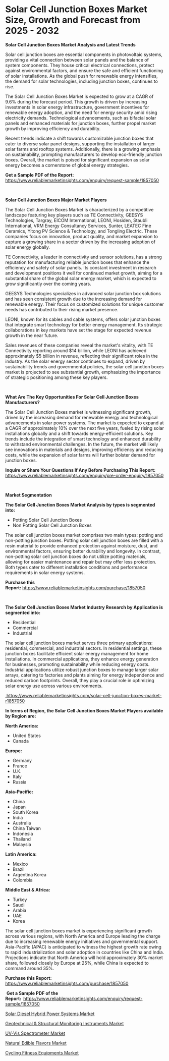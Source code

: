 <p><h1>Solar Cell Junction Boxes Market Size, Growth and Forecast from 2025 - 2032</h1></p><p><strong>Solar Cell Junction Boxes Market Analysis and Latest Trends</strong></p>
<p><p>Solar cell junction boxes are essential components in photovoltaic systems, providing a vital connection between solar panels and the balance of system components. They house critical electrical connections, protect against environmental factors, and ensure the safe and efficient functioning of solar installations. As the global push for renewable energy intensifies, the demand for solar technologies, including junction boxes, continues to rise.</p><p>The Solar Cell Junction Boxes Market is expected to grow at a CAGR of 9.6% during the forecast period. This growth is driven by increasing investments in solar energy infrastructure, government incentives for renewable energy adoption, and the need for energy security amid rising electricity demands. Technological advancements, such as bifacial solar panels and enhanced materials for junction boxes, further propel market growth by improving efficiency and durability.</p><p>Recent trends indicate a shift towards customizable junction boxes that cater to diverse solar panel designs, supporting the installation of larger solar farms and rooftop systems. Additionally, there is a growing emphasis on sustainability, prompting manufacturers to develop eco-friendly junction boxes. Overall, the market is poised for significant expansion as solar energy becomes a cornerstone of global energy strategies.</p></p>
<p><strong>Get a Sample PDF of the Report:&nbsp;</strong> <a href="https://www.reliablemarketinsights.com/enquiry/request-sample/1857050?utm_campaign=1512&utm_medium=2&utm_source=Github&utm_content=ia&utm_term=08012025&utm_id=solar-cell-junction-boxes">https://www.reliablemarketinsights.com/enquiry/request-sample/1857050</a></p>
<p>&nbsp;</p>
<p><strong>Solar Cell Junction Boxes Major Market Players</strong></p>
<p><p>The Solar Cell Junction Boxes Market is characterized by a competitive landscape featuring key players such as TE Connectivity, GEESYS Technologies, Targray, EICOM International, LEONI, Hosiden, Staubli International, VRM Energy Consultancy Services, Sunter, LEATEC Fine Ceramics, Yitong PV Science & Technology, and Tongling Electric. These companies focus on innovation, product quality, and market expansion to capture a growing share in a sector driven by the increasing adoption of solar energy globally.</p><p>TE Connectivity, a leader in connectivity and sensor solutions, has a strong reputation for manufacturing reliable junction boxes that enhance the efficiency and safety of solar panels. Its constant investment in research and development positions it well for continued market growth, aiming for a substantial share of the global solar energy market, which is expected to grow significantly over the coming years.</p><p>GEESYS Technologies specializes in advanced solar junction box solutions and has seen consistent growth due to the increasing demand for renewable energy. Their focus on customized solutions for unique customer needs has contributed to their rising market presence.</p><p>LEONI, known for its cables and cable systems, offers solar junction boxes that integrate smart technology for better energy management. Its strategic collaborations in key markets have set the stage for expected revenue growth in the near future.</p><p>Sales revenues of these companies reveal the market's vitality, with TE Connectivity reporting around $14 billion, while LEONI has achieved approximately $5 billion in revenue, reflecting their significant roles in the industry. As the solar energy sector continues to expand, driven by sustainability trends and governmental policies, the solar cell junction boxes market is projected to see substantial growth, emphasizing the importance of strategic positioning among these key players.</p></p>
<p>&nbsp;</p>
<p><strong>What Are The Key Opportunities For Solar Cell Junction Boxes Manufacturers?</strong></p>
<p><p>The Solar Cell Junction Boxes market is witnessing significant growth, driven by the increasing demand for renewable energy and technological advancements in solar power systems. The market is expected to expand at a CAGR of approximately 10% over the next five years, fueled by rising solar installations globally and a shift towards energy-efficient solutions. Key trends include the integration of smart technology and enhanced durability to withstand environmental challenges. In the future, the market will likely see innovations in materials and designs, improving efficiency and reducing costs, while the expansion of solar farms will further bolster demand for junction boxes.</p></p>
<p><strong>Inquire or Share Your Questions If Any Before Purchasing This Report:</strong> <a href="https://www.reliablemarketinsights.com/enquiry/pre-order-enquiry/1857050?utm_campaign=1512&utm_medium=2&utm_source=Github&utm_content=ia&utm_term=08012025&utm_id=solar-cell-junction-boxes">https://www.reliablemarketinsights.com/enquiry/pre-order-enquiry/1857050</a></p>
<p>&nbsp;</p>
<p><strong>Market Segmentation</strong></p>
<p><strong>The Solar Cell Junction Boxes Market Analysis by types is segmented into:</strong></p>
<p><ul><li>Potting Solar Cell Junction Boxes</li><li>Non Potting Solar Cell Junction Boxes</li></ul></p>
<p><p>The solar cell junction boxes market comprises two main types: potting and non-potting junction boxes. Potting solar cell junction boxes are filled with a resin material to provide enhanced protection against moisture, dust, and environmental factors, ensuring better durability and longevity. In contrast, non-potting solar cell junction boxes do not utilize potting materials, allowing for easier maintenance and repair but may offer less protection. Both types cater to different installation conditions and performance requirements in solar energy systems.</p></p>
<p><strong>Purchase this Report:&nbsp;</strong><a href="https://www.reliablemarketinsights.com/purchase/1857050?utm_campaign=1512&utm_medium=2&utm_source=Github&utm_content=ia&utm_term=08012025&utm_id=solar-cell-junction-boxes">https://www.reliablemarketinsights.com/purchase/1857050</a></p>
<p>&nbsp;</p>
<p><strong>The Solar Cell Junction Boxes Market Industry Research by Application is segmented into:</strong></p>
<p><ul><li>Residential</li><li>Commercial</li><li>Industrial</li></ul></p>
<p><p>The solar cell junction boxes market serves three primary applications: residential, commercial, and industrial sectors. In residential settings, these junction boxes facilitate efficient solar energy management for home installations. In commercial applications, they enhance energy generation for businesses, promoting sustainability while reducing energy costs. Industrial applications utilize robust junction boxes to manage larger solar arrays, catering to factories and plants aiming for energy independence and reduced carbon footprints. Overall, they play a crucial role in optimizing solar energy use across various environments.</p></p>
<p><a href="https://www.reliablemarketinsights.com/solar-cell-junction-boxes-market-r1857050?utm_campaign=1512&utm_medium=2&utm_source=Github&utm_content=ia&utm_term=08012025&utm_id=solar-cell-junction-boxes">&nbsp;https://www.reliablemarketinsights.com/solar-cell-junction-boxes-market-r1857050</a></p>
<p><strong>In terms of Region, the Solar Cell Junction Boxes Market Players available by Region are:</strong></p>
<p>
    <p> <strong> North America: </strong>
        <ul>
            <li>United States</li>
            <li>Canada</li>
        </ul>
        </p> 
    <p> <strong> Europe: </strong>
        <ul>
            <li>Germany</li>
            <li>France</li>
            <li>U.K.</li>
            <li>Italy</li>
            <li>Russia</li>
        </ul>
        </p> 
    <p> <strong> Asia-Pacific: </strong>
        <ul>
            <li>China</li>
            <li>Japan</li>
            <li>South Korea</li>
            <li>India</li>
            <li>Australia</li>
            <li>China Taiwan</li>
            <li>Indonesia</li>
            <li>Thailand</li>
            <li>Malaysia</li>
        </ul>
        </p> 
    <p> <strong> Latin America: </strong>
        <ul>
            <li>Mexico</li>
            <li>Brazil</li>
            <li>Argentina Korea</li>
            <li>Colombia</li>
        </ul>
        </p> 
    <p> <strong> Middle East & Africa: </strong>
        <ul>
            <li>Turkey</li>
            <li>Saudi</li>
            <li>Arabia</li>
            <li>UAE</li>
            <li>Korea</li>
        </ul>
    </p>
    </p>
<p><p>The solar cell junction boxes market is experiencing significant growth across various regions, with North America and Europe leading the charge due to increasing renewable energy initiatives and governmental support. Asia-Pacific (APAC) is anticipated to witness the highest growth rate owing to rapid industrialization and solar adoption in countries like China and India. Projections indicate that North America will hold approximately 30% market share, followed closely by Europe at 25%, while China is expected to command around 35%.</p></p>
<p><strong>Purchase this Report: </strong><a href="https://www.reliablemarketinsights.com/purchase/1857050?utm_campaign=1512&utm_medium=2&utm_source=Github&utm_content=ia&utm_term=08012025&utm_id=solar-cell-junction-boxes">https://www.reliablemarketinsights.com/purchase/1857050</a></p>
<p>&nbsp;<strong>Get a Sample PDF of the Report:&nbsp;&nbsp;</strong><a href="https://www.reliablemarketinsights.com/enquiry/request-sample/1857050?utm_campaign=1512&utm_medium=2&utm_source=Github&utm_content=ia&utm_term=08012025&utm_id=solar-cell-junction-boxes">https://www.reliablemarketinsights.com/enquiry/request-sample/1857050</a></p>
<p><strong></strong></p>
<p><p><a href="https://www.linkedin.com/pulse/future-outlook-solar-diesel-hybrid-power-systems-market-2025-aa4bf?utm_campaign=1512&utm_medium=2&utm_source=Github&utm_content=ia&utm_term=08012025&utm_id=solar-cell-junction-boxes">Solar Diesel Hybrid Power Systems Market</a></p><p><a href="https://www.linkedin.com/pulse/geotechnical-structural-monitoring-instruments-market-trends-kq68f?utm_campaign=1512&utm_medium=2&utm_source=Github&utm_content=ia&utm_term=08012025&utm_id=solar-cell-junction-boxes">Geotechnical & Structural Monitoring Instruments Market</a></p><p><a href="https://www.linkedin.com/pulse/uv-vis-spectrometer-market-size-estimated-grow-cagr-8-from-g0bdc?utm_campaign=1512&utm_medium=2&utm_source=Github&utm_content=ia&utm_term=08012025&utm_id=solar-cell-junction-boxes">UV-Vis Spectrometer Market</a></p><p><a href="https://github.com/castoriffic/Market-Research-Report-List-5/blob/main/natural-edible-flavors-market.md?utm_campaign=1512&utm_medium=2&utm_source=Github&utm_content=ia&utm_term=08012025&utm_id=solar-cell-junction-boxes">Natural Edible Flavors Market</a></p><p><a href="https://github.com/willjis/Market-Research-Report-List-1/blob/main/cycling-fitness-equipments-market.md?utm_campaign=1512&utm_medium=2&utm_source=Github&utm_content=ia&utm_term=08012025&utm_id=solar-cell-junction-boxes">Cycling Fitness Equipments Market</a></p></p>